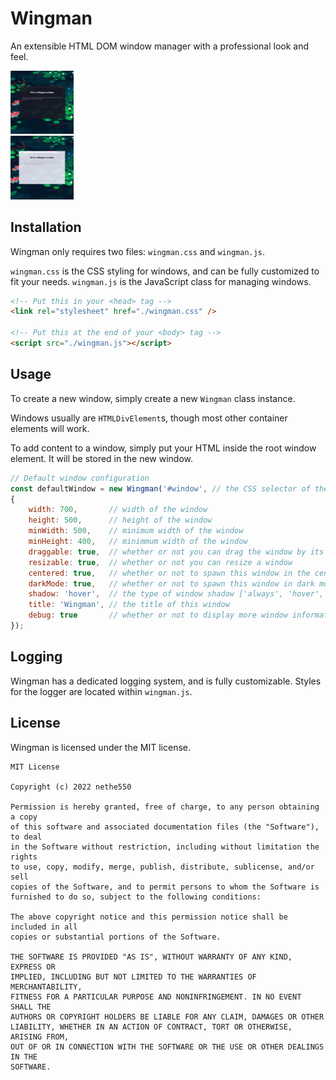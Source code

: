 # Wingman

An extensible HTML DOM window manager with a professional look and feel.

<img width="20%" src="./images/dark-mode.png" alt="Wingman (Dark Mode)" />
<br />
<img width="20%" src="./images/light-mode.png" alt="Wingman (Light Mode)" />

## Installation
Wingman only requires two files: `wingman.css` and `wingman.js`.

`wingman.css` is the CSS styling for windows, and can be fully customized to fit your needs.
`wingman.js` is the JavaScript class for managing windows.

```html
<!-- Put this in your <head> tag -->
<link rel="stylesheet" href="./wingman.css" />

<!-- Put this at the end of your <body> tag -->
<script src="./wingman.js"></script>
```

## Usage
To create a new window, simply create a new `Wingman` class instance.

Windows usually are `HTMLDivElement`s, though most other container elements will work.

To add content to a window, simply put your HTML inside the root window element. It will be stored in the new window.

```js
// Default window configuration
const defaultWindow = new Wingman('#window', // the CSS selector of the element to turn into a window.
{
    width: 700,       // width of the window
    height: 500,      // height of the window
    minWidth: 500,    // minimum width of the window
    minHeight: 400,   // minimmum width of the window
    draggable: true,  // whether or not you can drag the window by its header
    resizable: true,  // whether or not you can resize a window
    centered: true,   // whether or not to spawn this window in the center of its parent
    darkMode: true,   // whether or not to spawn this window in dark mode (false = light mode)
    shadow: 'hover',  // the type of window shadow ['always', 'hover', 'active', 'none']
    title: 'Wingman', // the title of this window
    debug: true       // whether or not to display more window information in the console
});
```

## Logging
Wingman has a dedicated logging system, and is fully customizable. Styles for the logger are located within `wingman.js`.

## License
Wingman is licensed under the MIT license.

```
MIT License

Copyright (c) 2022 nethe550

Permission is hereby granted, free of charge, to any person obtaining a copy
of this software and associated documentation files (the "Software"), to deal
in the Software without restriction, including without limitation the rights
to use, copy, modify, merge, publish, distribute, sublicense, and/or sell
copies of the Software, and to permit persons to whom the Software is
furnished to do so, subject to the following conditions:

The above copyright notice and this permission notice shall be included in all
copies or substantial portions of the Software.

THE SOFTWARE IS PROVIDED "AS IS", WITHOUT WARRANTY OF ANY KIND, EXPRESS OR
IMPLIED, INCLUDING BUT NOT LIMITED TO THE WARRANTIES OF MERCHANTABILITY,
FITNESS FOR A PARTICULAR PURPOSE AND NONINFRINGEMENT. IN NO EVENT SHALL THE
AUTHORS OR COPYRIGHT HOLDERS BE LIABLE FOR ANY CLAIM, DAMAGES OR OTHER
LIABILITY, WHETHER IN AN ACTION OF CONTRACT, TORT OR OTHERWISE, ARISING FROM,
OUT OF OR IN CONNECTION WITH THE SOFTWARE OR THE USE OR OTHER DEALINGS IN THE
SOFTWARE.
```